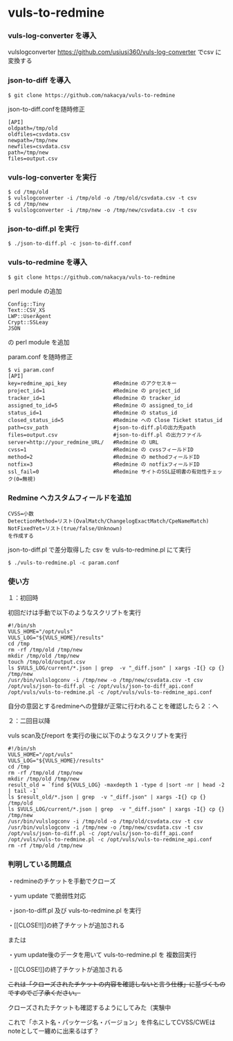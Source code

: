 # vuls-to-redmine
### vuls-log-converter を導入

vulslogconverter https://github.com/usiusi360/vuls-log-converter でcsv に変換する


### json-to-diff を導入
````
$ git clone https://github.com/nakacya/vuls-to-redmine
````

json-to-diff.confを随時修正
````
[API]
oldpath=/tmp/old
oldfiles=csvdata.csv
newpath=/tmp/new
newfiles=csvdata.csv
path=/tmp/new
files=output.csv
````

### vuls-log-converter を実行
````
$ cd /tmp/old
$ vulslogconverter -i /tmp/old -o /tmp/old/csvdata.csv -t csv
$ cd /tmp/new
$ vulslogconverter -i /tmp/new -o /tmp/new/csvdata.csv -t csv
````

### json-to-diff.pl を実行
````
$ ./json-to-diff.pl -c json-to-diff.conf
````
### vuls-to-redmine を導入

````
$ git clone https://github.com/nakacya/vuls-to-redmine
````
perl module の追加
````
Config::Tiny
Text::CSV_XS
LWP::UserAgent
Crypt::SSLeay
JSON
````
の perl module を追加

param.conf を随時修正

````
$ vi param.conf
[API]
key=redmine_api_key               #Redmine のアクセスキー
project_id=1                      #Redmine の project_id
tracker_id=1                      #Redmine の tracker_id
assigned_to_id=5                  #Redmine の assigned_to_id
status_id=1                       #Redmine の status_id
closed_status_id=5                #Redmine への Close Ticket status_id
path=csv_path                     #json-to-diff.plの出力先path
files=output.csv                  #json-to-diff.pl の出力ファイル
server=http://your_redmine_URL/   #Redmine の URL
cvss=1                            #Redmine の cvssフィールドID
method=2                          #Redmine の methodフィールドID
notfix=3                          #Redmine の notfixフィールドID
ssl_fail=0                        #Redmine サイトのSSL証明書の有効性チェック(0=無視)
````
### Redmine へカスタムフィールドを追加
````
CVSS=小数
DetectionMethod=リスト(OvalMatch/ChangelogExactMatch/CpeNameMatch)
NotFixedYet=リスト(true/false/Unknown)
を作成する
````

json-to-diff.pl で差分取得した csv を vuls-to-redmine.pl にて実行
````
$ ./vuls-to-redmine.pl -c param.conf
````

### 使い方
１：初回時

初回だけは手動で以下のようなスクリプトを実行
````
#!/bin/sh
VULS_HOME="/opt/vuls"
VULS_LOG="${VULS_HOME}/results"
cd /tmp
rm -rf /tmp/old /tmp/new
mkdir /tmp/old /tmp/new
touch /tmp/old/output.csv
ls $VULS_LOG/current/*.json | grep  -v "_diff.json" | xargs -I{} cp {} /tmp/new
/usr/bin/vulslogconv -i /tmp/new -o /tmp/new/csvdata.csv -t csv
/opt/vuls/json-to-diff.pl -c /opt/vuls/json-to-diff_api.conf
/opt/vuls/vuls-to-redmine.pl -c /opt/vuls/vuls-to-redmine_api.conf
````
自分の意図とするredmineへの登録が正常に行われることを確認したら２：へ

２：二回目以降

vuls scan及びreport を実行の後に以下のようなスクリプトを実行
````
#!/bin/sh
VULS_HOME="/opt/vuls"
VULS_LOG="${VULS_HOME}/results"
cd /tmp
rm -rf /tmp/old /tmp/new
mkdir /tmp/old /tmp/new
result_old = `find ${VULS_LOG} -maxdepth 1 -type d |sort -nr | head -2 | tail -1`
ls $result_old/*.json | grep  -v "_diff.json" | xargs -I{} cp {} /tmp/old
ls $VULS_LOG/current/*.json | grep  -v "_diff.json" | xargs -I{} cp {} /tmp/new
/usr/bin/vulslogconv -i /tmp/old -o /tmp/old/csvdata.csv -t csv 
/usr/bin/vulslogconv -i /tmp/new -o /tmp/new/csvdata.csv -t csv
/opt/vuls/json-to-diff.pl -c /opt/vuls/json-to-diff_api.conf
/opt/vuls/vuls-to-redmine.pl -c /opt/vuls/vuls-to-redmine_api.conf
rm -rf /tmp/old /tmp/new
````

### 判明している問題点
・redmineのチケットを手動でクローズ

・yum update で脆弱性対応

・json-to-diff.pl 及び vuls-to-redmine.pl を実行

・[[CLOSE!!]]の終了チケットが追加される

または

・yum update後のデータを用いて vuls-to-redmine.pl を 複数回実行

・[[CLOSE!]]の終了チケットが追加される

~~これは「クローズされたチケットの内容を確認しないと言う仕様」に基づくものですのでご了承ください。~~

クローズされたチケットも確認するようにしてみた（実験中

これで「ホスト名・パッケージ名・バージョン」を件名にしてCVSS/CWEはnoteとして一纏めに出来るはず？
